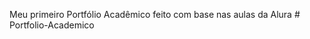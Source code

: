 Meu primeiro Portfólio Acadêmico feito com base nas aulas da Alura #   P o r t f o l i o - A c a d e m i c o  
 